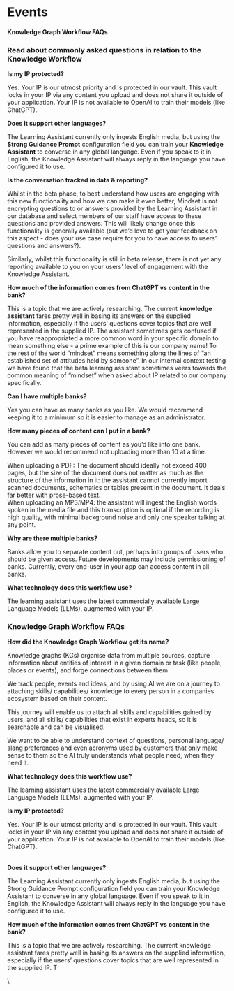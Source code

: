 # Events





#### Knowledge Graph Workflow FAQs

### Read about commonly asked questions in relation to the Knowledge Workflow

**Is my IP protected?**

Yes. Your IP is our utmost priority and is protected in our vault. This vault locks in your IP via any content you upload and does not share it outside of your application. Your IP is not available to OpenAI to train their models (like ChatGPT).&#x20;

**Does it support other languages?**

The Learning Assistant currently only ingests English media, but using the **Strong Guidance Prompt** configuration field you can train your **Knowledge Assistant** to converse in any global language. Even if you speak to it in English, the Knowledge Assistant will always reply in the language you have configured it to use.

**Is the conversation tracked in data & reporting?**

Whilst in the beta phase, to best understand how users are engaging with this new functionality and how we can make it even better, Mindset is not encrypting questions to or answers provided by the Learning Assistant in our database and select members of our staff have access to these questions and provided answers. This will likely change once this functionality is generally available (but we’d love to get your feedback on this aspect - does your use case require for you to have access to users’ questions and answers?).&#x20;

Similarly, whilst this functionality is still in beta release, there is not yet any reporting available to you on your users’ level of engagement with the Knowledge Assistant.

**How much of the information comes from ChatGPT vs content in the bank?**

This is a topic that we are actively researching. The current **knowledge assistant** fares pretty well in basing its answers on the supplied information, especially if the users’ questions cover topics that are well represented in the supplied IP. The assistant sometimes gets confused if you have reappropriated a more common word in your specific domain to mean something else - a prime example of this is our company name! To the rest of the world “mindset” means something along the lines of “an established set of attitudes held by someone”. In our internal context testing we have found that the beta learning assistant sometimes veers towards the common meaning of “mindset” when asked about IP related to our company specifically.

**Can I have multiple banks?**

Yes you can have as many banks as you like. We would recommend keeping it to a minimum so it is easier to manage as an administrator.

**How many pieces of content can I put in a bank?**

You can add as many pieces of content as you’d like into one bank. However we would recommend not uploading more than 10 at a time.&#x20;

When uploading a PDF: The document should ideally not exceed 400 pages, but the size of the document does not matter as much as the structure of the information in it: the assistant cannot currently import scanned documents, schematics or tables present in the document. It deals far better with prose-based text.\
When uploading an MP3/MP4: the assistant will ingest the English words spoken in the media file and this transcription is optimal if the recording is high quality, with minimal background noise and only one speaker talking at any point. &#x20;

**Why are there multiple banks?**

Banks allow you to separate content out, perhaps into groups of users who should be given access. Future developments may include permissioning of banks. Currently, every end-user in your app can access content in all banks.

**What technology does this workflow use?** &#x20;

The learning assistant uses the latest commercially available Large Language Models (LLMs), augmented with your IP.



### Knowledge Graph Workflow FAQs

**How did the Knowledge Graph Workflow get its name?**&#x20;

Knowledge graphs (KGs) organise data from multiple sources, capture information about entities of interest in a given domain or task (like people, places or events), and forge connections between them.

We track people, events and ideas, and by using AI we are on a journey to attaching skills/ capabilities/ knowledge to every person in a companies ecosystem based on their content.

This journey will enable us to attach all skills and capabilities gained by users, and all skills/ capabilities that exist in experts heads, so it is searchable and can be visualised.

We want to be able to understand context of questions, personal language/ slang preferences and even acronyms used by customers that only make sense to them so the AI truly understands what people need, when they need it.



**What technology does this workflow use?**&#x20;

The learning assistant uses the latest commercially available Large Language Models (LLMs), augmented with your IP.



**Is my IP protected?**&#x20;

Yes. Your IP is our utmost priority and is protected in our vault. This vault locks in your IP via any content you upload and does not share it outside of your application. Your IP is not available to OpenAI to train their models (like ChatGPT).&#x20;

\
**Does it support other languages?**

The Learning Assistant currently only ingests English media, but using the Strong Guidance Prompt configuration field you can train your Knowledge Assistant to converse in any global language. Even if you speak to it in English, the Knowledge Assistant will always reply in the language you have configured it to use.



**How much of the information comes from ChatGPT vs content in the bank?**

This is a topic that we are actively researching. The current knowledge assistant fares pretty well in basing its answers on the supplied information, especially if the users’ questions cover topics that are well represented in the supplied IP. T

\


&#x20;

